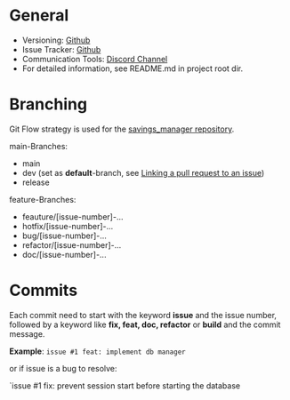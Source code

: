 # General

- Versioning: [Github](https://github.com/PythBuster/savings_manager)
- Issue Tracker: [Github](https://github.com/users/PythBuster/projects/1)
- Communication Tools: [Discord Channel](https://discord.gg/GH5jrMXbMJ)
- For detailed information, see README.md in project root dir.

# Branching

Git Flow strategy is used for the [savings_manager repository](https://github.com/PythBuster/savings_manager).

main-Branches:
- main
- dev (set as **default**-branch, see [Linking a pull request to an issue](https://docs.github.com/en/issues/tracking-your-work-with-issues/linking-a-pull-request-to-an-issue))
- release

feature-Branches:
- feauture/\[issue-number\]-...
- hotfix/\[issue-number\]-...
- bug/\[issue-number\]-...
- refactor/\[issue-number\]-...
- doc/\[issue-number\]-...
# Commits

Each commit need to start with the keyword **issue** and the issue number, followed by a keyword like **fix, feat, doc, refactor** or **build** and the commit message.

__Example__:
`issue #1 feat: implement db manager`

or if issue is a bug to resolve:

`issue #1 fix: prevent session start before starting the database 

